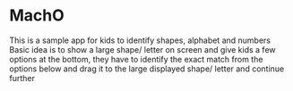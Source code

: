 # MachO
This is a sample app for kids to identify shapes, alphabet and numbers
Basic idea is to show a large shape/ letter on screen and give kids a few options at the bottom, they have to identify the
exact match from the options below and drag it to the large displayed shape/ letter and continue further
